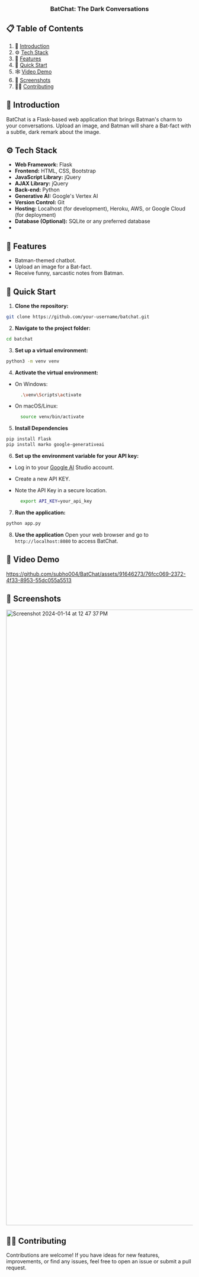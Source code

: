   <h3 align="center">BatChat: The Dark Conversations</h3>

## 📋 <a name="table">Table of Contents</a>

1. 🤖 [Introduction](#introduction)
2. ⚙️ [Tech Stack](#tech-stack)
3. 🔋 [Features](#features)
4. 🤸 [Quick Start](#quick-start)
5. 🕸️ [Video Demo](#video)
6. 🔗 [Screenshots](#image)
7. 💁🏽 [Contributing](#contribute)

## <a name="introduction">🤖 Introduction</a>
BatChat is a Flask-based web application that brings Batman's charm to your conversations. Upload an image, and Batman will share a Bat-fact with a subtle, dark remark about the image.

## <a name="tech-stack">⚙️ Tech Stack</a>

- **Web Framework:** Flask
- **Frontend:** HTML, CSS, Bootstrap
- **JavaScript Library:** jQuery
- **AJAX Library:** jQuery
- **Back-end:** Python
- **Generative AI:** Google's Vertex AI
- **Version Control:** Git
- **Hosting:** Localhost (for development), Heroku, AWS, or Google Cloud (for deployment)
- **Database (Optional):** SQLite or any preferred database
- 
## <a name="features">🔋 Features</a>

- Batman-themed chatbot.
- Upload an image for a Bat-fact.
- Receive funny, sarcastic notes from Batman.

## <a name="quick-start">🤸 Quick Start</a>

1. **Clone the repository:**

```bash
git clone https://github.com/your-username/batchat.git
```

2. **Navigate to the project folder:**

```bash
cd batchat
```

3. **Set up a virtual environment:**

```bash
python3 -m venv venv
```

4. **Activate the virtual environment:**

- On Windows:

  ```bash
    .\venv\Scripts\activate
  ```

- On macOS/Linux:

  ```bash
    source venv/bin/activate
  ```

5. **Install Dependencies**

```bash
pip install Flask
pip install marko google-generativeai
```

6. **Set up the environment variable for your API key:**

- Log in to your [Google AI](https://makersuite.google.com/) Studio account.
- Create a new API KEY.
- Note the API Key in a secure location.


  ```bash
    export API_KEY=your_api_key
  ```

7. **Run the application:**

```bash
python app.py
````

8. **Use the application**
Open your web browser and go to ```http://localhost:8080``` to access BatChat.

## <a name="video"> 🎥 Video Demo</a>


https://github.com/subho004/BatChat/assets/91646273/76fcc069-2372-4f33-8953-55dc055a5513



## <a name="image">📱 Screenshots</a>

<img width="1663" alt="Screenshot 2024-01-14 at 12 47 37 PM" src="https://github.com/subho004/BatChat/assets/91646273/48f9ece6-2b4b-40a5-94d1-f944a90346d8">

## <a name="contribute">💁🏽 Contributing</a>

Contributions are welcome! If you have ideas for new features, improvements, or find any issues, feel free to open an issue or submit a pull request.










